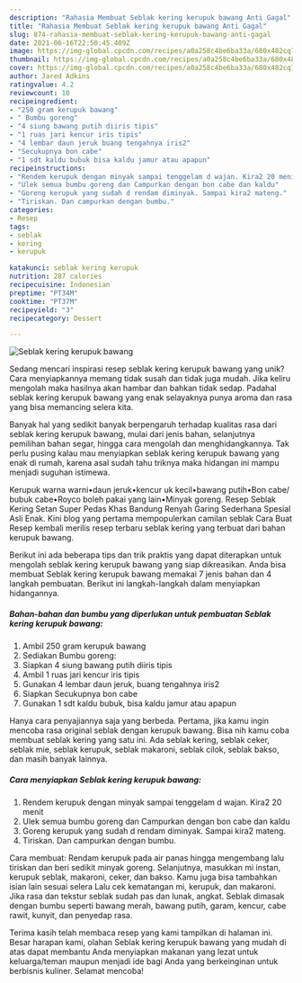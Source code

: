 ```yaml
---
description: "Rahasia Membuat Seblak kering kerupuk bawang Anti Gagal"
title: "Rahasia Membuat Seblak kering kerupuk bawang Anti Gagal"
slug: 874-rahasia-membuat-seblak-kering-kerupuk-bawang-anti-gagal
date: 2021-06-16T22:50:45.409Z
image: https://img-global.cpcdn.com/recipes/a0a258c4be6ba33a/680x482cq70/seblak-kering-kerupuk-bawang-foto-resep-utama.jpg
thumbnail: https://img-global.cpcdn.com/recipes/a0a258c4be6ba33a/680x482cq70/seblak-kering-kerupuk-bawang-foto-resep-utama.jpg
cover: https://img-global.cpcdn.com/recipes/a0a258c4be6ba33a/680x482cq70/seblak-kering-kerupuk-bawang-foto-resep-utama.jpg
author: Jared Adkins
ratingvalue: 4.2
reviewcount: 10
recipeingredient:
- "250 gram kerupuk bawang"
- " Bumbu goreng"
- "4 siung bawang putih diiris tipis"
- "1 ruas jari kencur iris tipis"
- "4 lembar daun jeruk buang tengahnya iris2"
- "Secukupnya bon cabe"
- "1 sdt kaldu bubuk bisa kaldu jamur atau apapun"
recipeinstructions:
- "Rendem kerupuk dengan minyak sampai tenggelam d wajan. Kira2 20 menit"
- "Ulek semua bumbu goreng dan Campurkan dengan bon cabe dan kaldu"
- "Goreng kerupuk yang sudah d rendam diminyak. Sampai kira2 mateng."
- "Tiriskan. Dan campurkan dengan bumbu."
categories:
- Resep
tags:
- seblak
- kering
- kerupuk

katakunci: seblak kering kerupuk 
nutrition: 287 calories
recipecuisine: Indonesian
preptime: "PT34M"
cooktime: "PT37M"
recipeyield: "3"
recipecategory: Dessert

---
```



![Seblak kering kerupuk bawang](https://img-global.cpcdn.com/recipes/a0a258c4be6ba33a/680x482cq70/seblak-kering-kerupuk-bawang-foto-resep-utama.jpg)

Sedang mencari inspirasi resep seblak kering kerupuk bawang yang unik? Cara menyiapkannya memang tidak susah dan tidak juga mudah. Jika keliru mengolah maka hasilnya akan hambar dan bahkan tidak sedap. Padahal seblak kering kerupuk bawang yang enak selayaknya punya aroma dan rasa yang bisa memancing selera kita.

Banyak hal yang sedikit banyak berpengaruh terhadap kualitas rasa dari seblak kering kerupuk bawang, mulai dari jenis bahan, selanjutnya pemilihan bahan segar, hingga cara mengolah dan menghidangkannya. Tak perlu pusing kalau mau menyiapkan seblak kering kerupuk bawang yang enak di rumah, karena asal sudah tahu triknya maka hidangan ini mampu menjadi suguhan istimewa.

Kerupuk warna warni•daun jeruk•kencur uk kecil•bawang putih•Bon cabe/ bubuk cabe•Royco boleh pakai yang lain•Minyak goreng. Resep Seblak Kering Setan Super Pedas Khas Bandung Renyah Garing Sederhana Spesial Asli Enak. Kini blog yang pertama mempopulerkan camilan seblak Cara Buat Resep kembali merilis resep terbaru seblak kering yang terbuat dari bahan kerupuk bawang.


Berikut ini ada beberapa tips dan trik praktis yang dapat diterapkan untuk mengolah seblak kering kerupuk bawang yang siap dikreasikan. Anda bisa membuat Seblak kering kerupuk bawang memakai 7 jenis bahan dan 4 langkah pembuatan. Berikut ini langkah-langkah dalam menyiapkan hidangannya.

<!--inarticleads1-->

##### Bahan-bahan dan bumbu yang diperlukan untuk pembuatan Seblak kering kerupuk bawang:

1. Ambil 250 gram kerupuk bawang
1. Sediakan  Bumbu goreng:
1. Siapkan 4 siung bawang putih diiris tipis
1. Ambil 1 ruas jari kencur iris tipis
1. Gunakan 4 lembar daun jeruk, buang tengahnya iris2
1. Siapkan Secukupnya bon cabe
1. Gunakan 1 sdt kaldu bubuk, bisa kaldu jamur atau apapun


Hanya cara penyajiannya saja yang berbeda. Pertama, jika kamu ingin mencoba rasa original seblak dengan kerupuk bawang. Bisa nih kamu coba membuat seblak kering yang satu ini. Ada seblak kering, seblak ceker, seblak mie, seblak kerupuk, seblak makaroni, seblak cilok, seblak bakso, dan masih banyak lainnya. 

<!--inarticleads2-->

##### Cara menyiapkan Seblak kering kerupuk bawang:

1. Rendem kerupuk dengan minyak sampai tenggelam d wajan. Kira2 20 menit
1. Ulek semua bumbu goreng dan Campurkan dengan bon cabe dan kaldu
1. Goreng kerupuk yang sudah d rendam diminyak. Sampai kira2 mateng.
1. Tiriskan. Dan campurkan dengan bumbu.


Cara membuat: Rendam kerupuk pada air panas hingga mengembang lalu tiriskan dan beri sedikit minyak goreng. Selanjutnya, masukkan mi instan, kerupuk seblak, makaroni, ceker, dan bakso. Kamu juga bisa tambahkan isian lain sesuai selera Lalu cek kematangan mi, kerupuk, dan makaroni. Jika rasa dan tekstur seblak sudah pas dan lunak, angkat. Seblak dimasak dengan bumbu seperti bawang merah, bawang putih, garam, kencur, cabe rawit, kunyit, dan penyedap rasa. 

Terima kasih telah membaca resep yang kami tampilkan di halaman ini. Besar harapan kami, olahan Seblak kering kerupuk bawang yang mudah di atas dapat membantu Anda menyiapkan makanan yang lezat untuk keluarga/teman maupun menjadi ide bagi Anda yang berkeinginan untuk berbisnis kuliner. Selamat mencoba!
